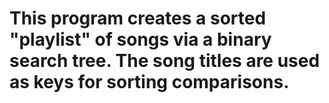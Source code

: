 # This program creates a sorted "playlist" of songs via a binary search tree. The song titles are used as keys for sorting comparisons. 
